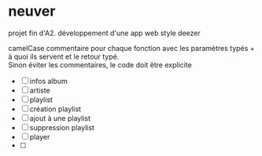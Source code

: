# neuver
projet fin d'A2. développement d'une app web style deezer

camelCase
commentaire pour chaque fonction avec les paramètres typés + à quoi ils servent et le retour typé.  
Sinon éviter les commentaires, le code doit être explicite

- [ ] infos album
- [ ] artiste
- [ ] playlist
- [ ] création playlist
- [ ] ajout à une playlist
- [ ] suppression playlist
- [ ] player
- [ ] 